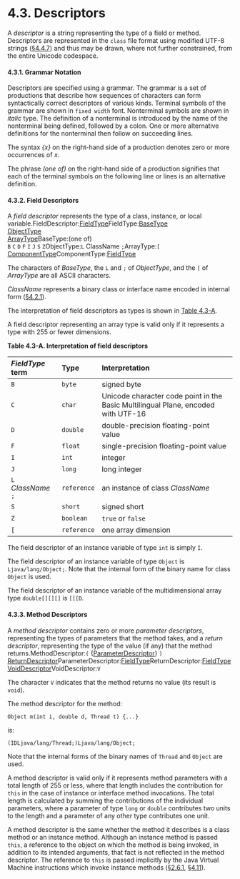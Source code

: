 # 4.3. Descriptors

A _descriptor_ is a string representing the type of a field or method. Descriptors are represented in the `class` file format using modified UTF-8 strings \([§4.4.7](https://docs.oracle.com/javase/specs/jvms/se8/html/jvms-4.html#jvms-4.4.7)\) and thus may be drawn, where not further constrained, from the entire Unicode codespace.

#### 4.3.1. Grammar Notation

Descriptors are specified using a grammar. The grammar is a set of productions that describe how sequences of characters can form syntactically correct descriptors of various kinds. Terminal symbols of the grammar are shown in `fixed width` font. Nonterminal symbols are shown in _italic_ type. The definition of a nonterminal is introduced by the name of the nonterminal being defined, followed by a colon. One or more alternative definitions for the nonterminal then follow on succeeding lines.

The syntax _{x}_ on the right-hand side of a production denotes zero or more occurrences of _x_.

The phrase _\(one of\)_ on the right-hand side of a production signifies that each of the terminal symbols on the following line or lines is an alternative definition.

#### 4.3.2. Field Descriptors

A _field descriptor_ represents the type of a class, instance, or local variable.FieldDescriptor:[FieldType](https://docs.oracle.com/javase/specs/jvms/se8/html/jvms-4.html#jvms-FieldType)FieldType:[BaseType](https://docs.oracle.com/javase/specs/jvms/se8/html/jvms-4.html#jvms-BaseType)  
[ObjectType](https://docs.oracle.com/javase/specs/jvms/se8/html/jvms-4.html#jvms-ObjectType)  
[ArrayType](https://docs.oracle.com/javase/specs/jvms/se8/html/jvms-4.html#jvms-ArrayType)BaseType:\(one of\)  
`B` `C` `D` `F` `I` `J` `S` `Z`ObjectType:`L` ClassName `;`ArrayType:`[` [ComponentType](https://docs.oracle.com/javase/specs/jvms/se8/html/jvms-4.html#jvms-ComponentType)ComponentType:[FieldType](https://docs.oracle.com/javase/specs/jvms/se8/html/jvms-4.html#jvms-FieldType)

The characters of _BaseType_, the `L` and `;` of _ObjectType_, and the `[` of _ArrayType_ are all ASCII characters.

_ClassName_ represents a binary class or interface name encoded in internal form \([§4.2.1](https://docs.oracle.com/javase/specs/jvms/se8/html/jvms-4.html#jvms-4.2.1)\).

The interpretation of field descriptors as types is shown in [Table 4.3-A](https://docs.oracle.com/javase/specs/jvms/se8/html/jvms-4.html#jvms-4.3.2-200).

A field descriptor representing an array type is valid only if it represents a type with 255 or fewer dimensions.

**Table 4.3-A. Interpretation of field descriptors**

| _FieldType_ term | Type | Interpretation |
| :--- | :--- | :--- |
| `B` | `byte` | signed byte |
| `C` | `char` | Unicode character code point in the Basic Multilingual Plane, encoded with UTF-16 |
| `D` | `double` | double-precision floating-point value |
| `F` | `float` | single-precision floating-point value |
| `I` | `int` | integer |
| `J` | `long` | long integer |
| `L` _ClassName_ `;` | `reference` | an instance of class _ClassName_ |
| `S` | `short` | signed short |
| `Z` | `boolean` | `true` or `false` |
| `[` | `reference` | one array dimension |

The field descriptor of an instance variable of type `int` is simply `I`.

The field descriptor of an instance variable of type `Object` is `Ljava/lang/Object;`. Note that the internal form of the binary name for class `Object` is used.

The field descriptor of an instance variable of the multidimensional array type `double[][][]` is `[[[D`.

#### 4.3.3. Method Descriptors

A _method descriptor_ contains zero or more _parameter descriptors_, representing the types of parameters that the method takes, and a _return descriptor_, representing the type of the value \(if any\) that the method returns.MethodDescriptor:`(` {[ParameterDescriptor](https://docs.oracle.com/javase/specs/jvms/se8/html/jvms-4.html#jvms-ParameterDescriptor)} `)` [ReturnDescriptor](https://docs.oracle.com/javase/specs/jvms/se8/html/jvms-4.html#jvms-ReturnDescriptor)ParameterDescriptor:[FieldType](https://docs.oracle.com/javase/specs/jvms/se8/html/jvms-4.html#jvms-FieldType)ReturnDescriptor:[FieldType](https://docs.oracle.com/javase/specs/jvms/se8/html/jvms-4.html#jvms-FieldType)  
[VoidDescriptor](https://docs.oracle.com/javase/specs/jvms/se8/html/jvms-4.html#jvms-VoidDescriptor)VoidDescriptor:`V`

The character `V` indicates that the method returns no value \(its result is `void`\).

The method descriptor for the method:

```text
Object m(int i, double d, Thread t) {...}
```

is:

```text
(IDLjava/lang/Thread;)Ljava/lang/Object;
```

Note that the internal forms of the binary names of `Thread` and `Object` are used.

A method descriptor is valid only if it represents method parameters with a total length of 255 or less, where that length includes the contribution for `this` in the case of instance or interface method invocations. The total length is calculated by summing the contributions of the individual parameters, where a parameter of type `long` or `double` contributes two units to the length and a parameter of any other type contributes one unit.

A method descriptor is the same whether the method it describes is a class method or an instance method. Although an instance method is passed `this`, a reference to the object on which the method is being invoked, in addition to its intended arguments, that fact is not reflected in the method descriptor. The reference to `this` is passed implicitly by the Java Virtual Machine instructions which invoke instance methods \([§2.6.1](https://docs.oracle.com/javase/specs/jvms/se8/html/jvms-2.html#jvms-2.6.1), [§4.11](https://docs.oracle.com/javase/specs/jvms/se8/html/jvms-4.html#jvms-4.11)\).  


